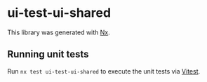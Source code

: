 # ui-test-ui-shared

This library was generated with [Nx](https://nx.dev).

## Running unit tests

Run `nx test ui-test-ui-shared` to execute the unit tests via [Vitest](https://vitest.dev/).

